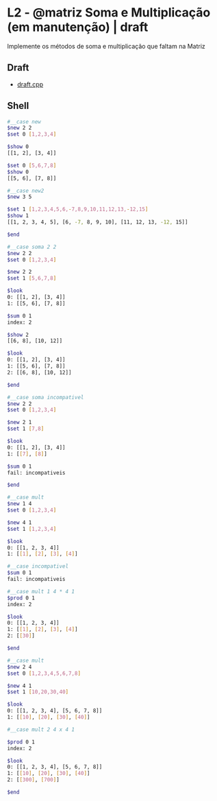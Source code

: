 # L2 - @matriz Soma e Multiplicação (em manutenção) | draft

Implemente os métodos de soma e multiplicação que faltam na Matriz

## Draft

- [draft.cpp](https://github.com/qxcodeed/arcade/blob/master/base/matriz/.cache/draft.cpp)


## Shell

```bash
#__case new
$new 2 2
$set 0 [1,2,3,4]

$show 0
[[1, 2], [3, 4]]

$set 0 [5,6,7,8]
$show 0
[[5, 6], [7, 8]]

#__case new2
$new 3 5

$set 1 [1,2,3,4,5,6,-7,8,9,10,11,12,13,-12,15]
$show 1
[[1, 2, 3, 4, 5], [6, -7, 8, 9, 10], [11, 12, 13, -12, 15]]

$end
```

```bash
#__case soma 2 2
$new 2 2
$set 0 [1,2,3,4]

$new 2 2
$set 1 [5,6,7,8]

$look
0: [[1, 2], [3, 4]]
1: [[5, 6], [7, 8]]

$sum 0 1
index: 2

$show 2
[[6, 8], [10, 12]]

$look
0: [[1, 2], [3, 4]]
1: [[5, 6], [7, 8]]
2: [[6, 8], [10, 12]]

$end
```

```bash
#__case soma incompativel
$new 2 2
$set 0 [1,2,3,4]

$new 2 1
$set 1 [7,8]

$look
0: [[1, 2], [3, 4]]
1: [[7], [8]]

$sum 0 1
fail: incompativeis

$end
```

```bash
#__case mult
$new 1 4
$set 0 [1,2,3,4]

$new 4 1
$set 1 [1,2,3,4]

$look
0: [[1, 2, 3, 4]]
1: [[1], [2], [3], [4]]

#__case incompativel
$sum 0 1
fail: incompativeis

#__case mult 1 4 * 4 1
$prod 0 1
index: 2

$look
0: [[1, 2, 3, 4]]
1: [[1], [2], [3], [4]]
2: [[30]]

$end
```

```bash
#__case mult
$new 2 4
$set 0 [1,2,3,4,5,6,7,8]

$new 4 1
$set 1 [10,20,30,40]

$look
0: [[1, 2, 3, 4], [5, 6, 7, 8]]
1: [[10], [20], [30], [40]]

#__case mult 2 4 x 4 1

$prod 0 1
index: 2

$look
0: [[1, 2, 3, 4], [5, 6, 7, 8]]
1: [[10], [20], [30], [40]]
2: [[300], [700]]

$end
```
